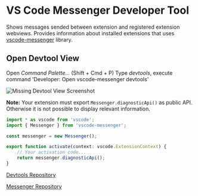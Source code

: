 # VS Code Messenger Developer Tool

Shows messages sended between extension and registered extension webviews. Provides information about installed extensions that uses
[vscode-messenger](https://github.com/TypeFox/vscode-messenger) library.

## Open Devtool View

Open _Command Palette..._ (Shift + Cmd + P)
Type _devtools_, execute command 'Developer: Open vscode-messenger devtools'

![Missing Devtool View Screenshot](https://github.com/TypeFox/vscode-messenger/blob/main/packages/vscode-messenger-devtools/media/view-screenshot.png?raw=true)

**Note:** Your extension must export `Messenger.diagnosticApi()` as public API. Otherwise it is not possible to display relevant information.

```ts
import * as vscode from 'vscode';
import { Messenger } from 'vscode-messenger';

const messenger = new Messenger();

export function activate(context: vscode.ExtensionContext) {
    // Your activation code...
    return messenger.diagnosticApi();
}
```

[Devtools Repository](https://github.com/TypeFox/vscode-messenger/tree/main/packages/vscode-messenger-devtools#readme)

[Messenger Repository](https://github.com/TypeFox/vscode-messenger#readme)
